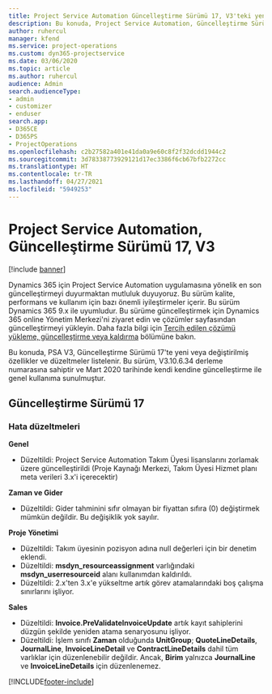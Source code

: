 ```yaml
---
title: Project Service Automation Güncelleştirme Sürümü 17, V3'teki yenilikler veya değişiklikler
description: Bu konuda, Project Service Automation, Güncelleştirme Sürümü 17, V3'teki özellikler ve düzeltmeler listelenir.
author: ruhercul
manager: kfend
ms.service: project-operations
ms.custom: dyn365-projectservice
ms.date: 03/06/2020
ms.topic: article
ms.author: ruhercul
audience: Admin
search.audienceType:
- admin
- customizer
- enduser
search.app:
- D365CE
- D365PS
- ProjectOperations
ms.openlocfilehash: c2b27582a401e41da0a9e60c8f2f32dcdd1944c2
ms.sourcegitcommit: 3d78338773929121d17ec3386f6cb67bfb2272cc
ms.translationtype: HT
ms.contentlocale: tr-TR
ms.lasthandoff: 04/27/2021
ms.locfileid: "5949253"
---
```

# <a name="project-service-automation-update-release-17-v3"></a>Project Service Automation, Güncelleştirme Sürümü 17, V3

[!include [banner](../includes/psa-now-project-operations.md)]

Dynamics 365 için Project Service Automation uygulamasına yönelik en son güncelleştirmeyi duyurmaktan mutluluk duyuyoruz. Bu sürüm kalite, performans ve kullanım için bazı önemli iyileştirmeler içerir.  Bu sürüm Dynamics 365 9.x ile uyumludur. Bu sürüme güncelleştirmek için Dynamics 365 online Yönetim Merkezi'ni ziyaret edin ve çözümler sayfasından güncelleştirmeyi yükleyin. Daha fazla bilgi için [Tercih edilen çözümü yükleme, güncelleştirme veya kaldırma](/power-platform/admin/install-remove-preferred-solution) bölümüne bakın.

Bu konuda, PSA V3, Güncelleştirme Sürümü 17'te yeni veya değiştirilmiş özellikler ve düzeltmeler listelenir. Bu sürüm, V3.10.6.34 derleme numarasına sahiptir ve Mart 2020 tarihinde kendi kendine güncelleştirme ile genel kullanıma sunulmuştur.


## <a name="update-release-17"></a>Güncelleştirme Sürümü 17

### <a name="bug-fixes"></a>Hata düzeltmeleri

**Genel**

- Düzeltildi: Project Service Automation Takım Üyesi lisanslarını zorlamak üzere güncelleştirildi (Proje Kaynağı Merkezi, Takım Üyesi Hizmet planı meta verileri 3.x'i içerecektir)
 
**Zaman ve Gider**

- Düzeltildi: Gider tahminini sıfır olmayan bir fiyattan sıfıra (0) değiştirmek mümkün değildir. Bu değişiklik yok sayılır.

**Proje Yönetimi**

- Düzeltildi: Takım üyesinin pozisyon adına null değerleri için bir denetim eklendi.
- Düzeltildi: **msdyn_resourceassignment** varlığındaki **msdyn_userresourceid** alanı kullanımdan kaldırıldı.
- Düzeltildi: 2.x'ten 3.x'e yükseltme artık görev atamalarındaki boş çalışma sınırlarını işliyor.

**Sales**

- Düzeltildi: **Invoice.PreValidateInvoiceUpdate** artık kayıt sahiplerini düzgün şekilde yeniden atama senaryosunu işliyor.
- Düzeltildi: İşlem sınıfı **Zaman** olduğunda **UnitGroup**; **QuoteLineDetails**, **JournalLine**, **InvoiceLineDetail** ve **ContractLineDetails** dahil tüm varlıklar için düzenlenebilir değildir. Ancak, **Birim** yalnızca **JournalLine** ve **InvoiceLineDetails** için düzenlenemez.




[!INCLUDE[footer-include](../includes/footer-banner.md)]